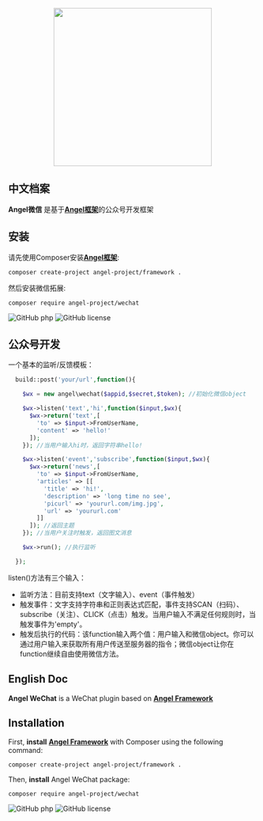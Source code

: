 <p align="center"><img width="320" src="https://xy.zuggr.com/file/angel_wechat.jpg"></p>

中文档案
-------------
**Angel微信** 是基于[**Angel框架**](https://github.com/angel-project/framework)的公众号开发框架

安装
-------------
请先使用Composer安装[**Angel框架**](https://github.com/angel-project/framework):
```
composer create-project angel-project/framework .
```

然后安装微信拓展:
```
composer require angel-project/wechat
```

![GitHub php](https://img.shields.io/packagist/php-v/symfony/symfony.svg)
![GitHub license](https://img.shields.io/cocoapods/l/AFNetworking.svg)  

公众号开发
-------------
一个基本的监听/反馈模板：
```PHP
  build::post('your/url',function(){

    $wx = new angel\wechat($appid,$secret,$token); //初始化微信object

    $wx->listen('text','hi',function($input,$wx){
      $wx->return('text',[
        'to' => $input->FromUserName,
        'content' => 'hello!'
      ]);
    }); //当用户输入hi时，返回字符串hello!

    $wx->listen('event','subscribe',function($input,$wx){
      $wx->return('news',[
        'to' => $input->FromUserName,
        'articles' => [[
          'title' => 'hi!',
          'description' => 'long time no see',
          'picurl' => 'yoururl.com/img.jpg',
          'url' => 'yoururl.com'
        ]]
      ]); //返回主题
    }); //当用户关注时触发，返回图文消息

    $wx->run(); //执行监听

  });
```
listen()方法有三个输入：
- 监听方法：目前支持text（文字输入）、event（事件触发）
- 触发事件：文字支持字符串和正则表达式匹配，事件支持SCAN（扫码）、subscribe（关注）、CLICK（点击）触发。当用户输入不满足任何规则时，当触发事件为'empty'。
- 触发后执行的代码：该function输入两个值：用户输入和微信object。你可以通过用户输入来获取所有用户传送至服务器的指令；微信object让你在function继续自由使用微信方法。


English Doc
-------------
**Angel WeChat** is a WeChat plugin based on [**Angel Framework**](https://github.com/angel-project/framework)  

Installation
-------------
First, **install** [**Angel Framework**](https://github.com/angel-project/framework) with Composer using the following command:
```
composer create-project angel-project/framework .
```

Then, **install** Angel WeChat package:
```
composer require angel-project/wechat
```

![GitHub php](https://img.shields.io/packagist/php-v/symfony/symfony.svg)
![GitHub license](https://img.shields.io/cocoapods/l/AFNetworking.svg)

